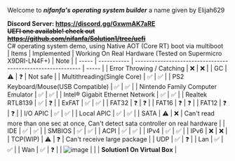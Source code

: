 Welcome to ***nifanfa's operating system builder*** a name given by Elijah629

**Discord Server: https://discord.gg/GxwmAK7aRE**  
~~**UEFI one available! check out https://github.com/nifanfa/Solution1/tree/uefi**~~  
C# operating system demo, using Native AOT (Core RT) boot via multiboot  
| Items | Implemented | Working On Real Hardware (Tested on Supermicro X9DRI-LN4F+) | Note |
| ----- | ----------- | ----------------------------------------------------------- | ----- |
| Error Throwing / Catching | ❌ | ❌ | 
| GC | ⚠️ | ❓ | Not safe |
| Multithreading(Single Core) | ✅ | ✅ |
| PS2 Keyboard/Mouse(USB Compatible) | ✅ | ✅ |
| Nintendo Family Computer Emulator | ✅ | ✅ |
| Intel® Gigabit Ethernet Network | ✅ | ✅ |
| Realtek RTL8139 | ✅ | ❓ |
| ExFAT | ✅ | ✅ |
| FAT32 | ❓ | ❓ |
| FAT16 | ❓ | ❓ |
| FAT12 | ❓ | ❓ |
| I/O APIC | ✅ | ✅ |
| Local APIC | ✅ | ✅ |
| SATA | ⚠️ | ❌ | Can't read more than one sec at once, Can't detect sata controller on real hardware |
| IDE | ✅ | ✅ |
| SMBIOS | ✅ | ✅ |
| ACPI | ✅ | ✅ |
| IPv4 | ✅ | ✅ |
| IPv6 | ❌ | ❌ |
| TCP(WIP) | ⚠️ | ❓ | Can't receive large package |
| UDP | ✅ | ❓ |
| Lan | ✅ | ✅ |
| Wan | ✅ | ❓ |
| ![image](https://github.com/nifanfa/OS-Sharp/blob/master/VirtualBox_NativeAOT_04_04_2022_23_46_58.png) | | | **Solution1 On Virtual Box** |
